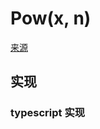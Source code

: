 # Pow(x, n)
[来源](https://leetcode.cn/problems/powx-n/)

## 实现

### typescript 实现
```typescript

```
